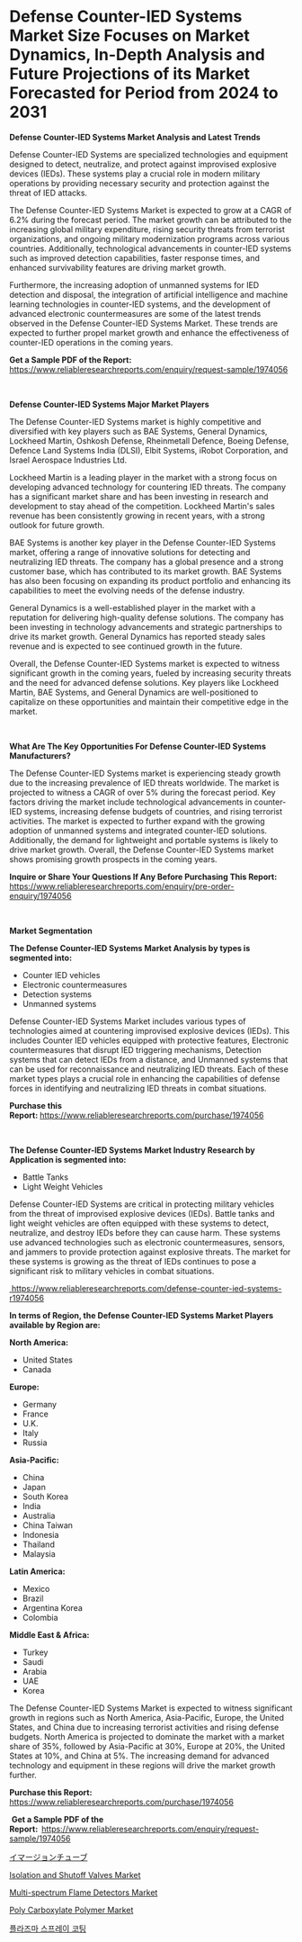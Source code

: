 <p><h1>Defense Counter-IED Systems Market Size Focuses on Market Dynamics, In-Depth Analysis and Future Projections of its Market Forecasted for Period from 2024 to 2031</h1></p><p><strong>Defense Counter-IED Systems Market Analysis and Latest Trends</strong></p>
<p><p>Defense Counter-IED Systems are specialized technologies and equipment designed to detect, neutralize, and protect against improvised explosive devices (IEDs). These systems play a crucial role in modern military operations by providing necessary security and protection against the threat of IED attacks.</p><p>The Defense Counter-IED Systems Market is expected to grow at a CAGR of 6.2% during the forecast period. The market growth can be attributed to the increasing global military expenditure, rising security threats from terrorist organizations, and ongoing military modernization programs across various countries. Additionally, technological advancements in counter-IED systems such as improved detection capabilities, faster response times, and enhanced survivability features are driving market growth.</p><p>Furthermore, the increasing adoption of unmanned systems for IED detection and disposal, the integration of artificial intelligence and machine learning technologies in counter-IED systems, and the development of advanced electronic countermeasures are some of the latest trends observed in the Defense Counter-IED Systems Market. These trends are expected to further propel market growth and enhance the effectiveness of counter-IED operations in the coming years.</p></p>
<p><strong>Get a Sample PDF of the Report:&nbsp;</strong> <a href="https://www.reliableresearchreports.com/enquiry/request-sample/1974056">https://www.reliableresearchreports.com/enquiry/request-sample/1974056</a></p>
<p>&nbsp;</p>
<p><strong>Defense Counter-IED Systems Major Market Players</strong></p>
<p><p>The Defense Counter-IED Systems market is highly competitive and diversified with key players such as BAE Systems, General Dynamics, Lockheed Martin, Oshkosh Defense, Rheinmetall Defence, Boeing Defense, Defence Land Systems India (DLSI), Elbit Systems, iRobot Corporation, and Israel Aerospace Industries Ltd.</p><p>Lockheed Martin is a leading player in the market with a strong focus on developing advanced technology for countering IED threats. The company has a significant market share and has been investing in research and development to stay ahead of the competition. Lockheed Martin's sales revenue has been consistently growing in recent years, with a strong outlook for future growth.</p><p>BAE Systems is another key player in the Defense Counter-IED Systems market, offering a range of innovative solutions for detecting and neutralizing IED threats. The company has a global presence and a strong customer base, which has contributed to its market growth. BAE Systems has also been focusing on expanding its product portfolio and enhancing its capabilities to meet the evolving needs of the defense industry.</p><p>General Dynamics is a well-established player in the market with a reputation for delivering high-quality defense solutions. The company has been investing in technology advancements and strategic partnerships to drive its market growth. General Dynamics has reported steady sales revenue and is expected to see continued growth in the future.</p><p>Overall, the Defense Counter-IED Systems market is expected to witness significant growth in the coming years, fueled by increasing security threats and the need for advanced defense solutions. Key players like Lockheed Martin, BAE Systems, and General Dynamics are well-positioned to capitalize on these opportunities and maintain their competitive edge in the market.</p></p>
<p>&nbsp;</p>
<p><strong>What Are The Key Opportunities For Defense Counter-IED Systems Manufacturers?</strong></p>
<p><p>The Defense Counter-IED Systems market is experiencing steady growth due to the increasing prevalence of IED threats worldwide. The market is projected to witness a CAGR of over 5% during the forecast period. Key factors driving the market include technological advancements in counter-IED systems, increasing defense budgets of countries, and rising terrorist activities. The market is expected to further expand with the growing adoption of unmanned systems and integrated counter-IED solutions. Additionally, the demand for lightweight and portable systems is likely to drive market growth. Overall, the Defense Counter-IED Systems market shows promising growth prospects in the coming years.</p></p>
<p><strong>Inquire or Share Your Questions If Any Before Purchasing This Report:</strong> <a href="https://www.reliableresearchreports.com/enquiry/pre-order-enquiry/1974056">https://www.reliableresearchreports.com/enquiry/pre-order-enquiry/1974056</a></p>
<p>&nbsp;</p>
<p><strong>Market Segmentation</strong></p>
<p><strong>The Defense Counter-IED Systems Market Analysis by types is segmented into:</strong></p>
<p><ul><li>Counter IED vehicles</li><li>Electronic countermeasures</li><li>Detection systems</li><li>Unmanned systems</li></ul></p>
<p><p>Defense Counter-IED Systems Market includes various types of technologies aimed at countering improvised explosive devices (IEDs). This includes Counter IED vehicles equipped with protective features, Electronic countermeasures that disrupt IED triggering mechanisms, Detection systems that can detect IEDs from a distance, and Unmanned systems that can be used for reconnaissance and neutralizing IED threats. Each of these market types plays a crucial role in enhancing the capabilities of defense forces in identifying and neutralizing IED threats in combat situations.</p></p>
<p><strong>Purchase this Report:&nbsp;</strong><a href="https://www.reliableresearchreports.com/purchase/1974056">https://www.reliableresearchreports.com/purchase/1974056</a></p>
<p>&nbsp;</p>
<p><strong>The Defense Counter-IED Systems Market Industry Research by Application is segmented into:</strong></p>
<p><ul><li>Battle Tanks</li><li>Light Weight Vehicles</li></ul></p>
<p><p>Defense Counter-IED Systems are critical in protecting military vehicles from the threat of improvised explosive devices (IEDs). Battle tanks and light weight vehicles are often equipped with these systems to detect, neutralize, and destroy IEDs before they can cause harm. These systems use advanced technologies such as electronic countermeasures, sensors, and jammers to provide protection against explosive threats. The market for these systems is growing as the threat of IEDs continues to pose a significant risk to military vehicles in combat situations.</p></p>
<p><a href="https://www.reliableresearchreports.com/defense-counter-ied-systems-r1974056">&nbsp;https://www.reliableresearchreports.com/defense-counter-ied-systems-r1974056</a></p>
<p><strong>In terms of Region, the Defense Counter-IED Systems Market Players available by Region are:</strong></p>
<p>
    <p> <strong> North America: </strong>
        <ul>
            <li>United States</li>
            <li>Canada</li>
        </ul>
        </p> 
    <p> <strong> Europe: </strong>
        <ul>
            <li>Germany</li>
            <li>France</li>
            <li>U.K.</li>
            <li>Italy</li>
            <li>Russia</li>
        </ul>
        </p> 
    <p> <strong> Asia-Pacific: </strong>
        <ul>
            <li>China</li>
            <li>Japan</li>
            <li>South Korea</li>
            <li>India</li>
            <li>Australia</li>
            <li>China Taiwan</li>
            <li>Indonesia</li>
            <li>Thailand</li>
            <li>Malaysia</li>
        </ul>
        </p> 
    <p> <strong> Latin America: </strong>
        <ul>
            <li>Mexico</li>
            <li>Brazil</li>
            <li>Argentina Korea</li>
            <li>Colombia</li>
        </ul>
        </p> 
    <p> <strong> Middle East & Africa: </strong>
        <ul>
            <li>Turkey</li>
            <li>Saudi</li>
            <li>Arabia</li>
            <li>UAE</li>
            <li>Korea</li>
        </ul>
    </p>
    </p>
<p><p>The Defense Counter-IED Systems Market is expected to witness significant growth in regions such as North America, Asia-Pacific, Europe, the United States, and China due to increasing terrorist activities and rising defense budgets. North America is projected to dominate the market with a market share of 35%, followed by Asia-Pacific at 30%, Europe at 20%, the United States at 10%, and China at 5%. The increasing demand for advanced technology and equipment in these regions will drive the market growth further.</p></p>
<p><strong>Purchase this Report: </strong><a href="https://www.reliableresearchreports.com/purchase/1974056">https://www.reliableresearchreports.com/purchase/1974056</a></p>
<p>&nbsp;<strong>Get a Sample PDF of the Report:&nbsp;&nbsp;</strong><a href="https://www.reliableresearchreports.com/enquiry/request-sample/1974056">https://www.reliableresearchreports.com/enquiry/request-sample/1974056</a></p>
<p><strong></strong></p>
<p><p><a href="https://medium.com/@elmorunolfsson2023/immersion-tube%E3%81%AE%E5%B8%82%E5%A0%B4-%E5%B8%82%E5%A0%B4%E3%82%B7%E3%82%A7%E3%82%A2-%E5%B8%82%E5%A0%B4%E3%83%88%E3%83%AC%E3%83%B3%E3%83%89-%E5%B0%86%E6%9D%A5%E3%81%AE%E6%88%90%E9%95%B7%E3%81%AE%E6%8E%A2%E6%B1%82-5083b58d1949">イマージョンチューブ</a></p><p><a href="https://github.com/tamvrosiya/Market-Research-Report-List-4/blob/main/isolation-and-shutoff-valves-market.md">Isolation and Shutoff Valves Market</a></p><p><a href="https://github.com/changoleonlaverguenzanoexiste/Market-Research-Report-List-3/blob/main/multi-spectrum-flame-detectors-market.md">Multi-spectrum Flame Detectors Market</a></p><p><a href="https://issuu.com/reportprime-2/docs/poly-carboxylate-polymer-market-size-2030.pptx">Poly Carboxylate Polymer Market</a></p><p><a href="https://github.com/solomonbode85/Market-Research-Report-List-1/blob/main/512193541162.md">플라즈마 스프레이 코팅</a></p></p>